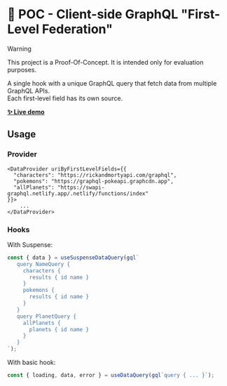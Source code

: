 # 🧪 POC - Client-side GraphQL "First-Level Federation"

> [!WARNING]
> This project is a Proof-Of-Concept. It is intended only for evaluation purposes.

A single hook with a unique GraphQL query that fetch data from multiple GraphQL APIs.  
Each first-level field has its own source.  

[**✨ Live demo**](https://jaouan.github.io/graphql-client-side-first-level-federation/)

## Usage
### Provider
```tsx
<DataProvider uriByFirstLevelFields={{
  "characters": "https://rickandmortyapi.com/graphql",
  "pokemons": "https://graphql-pokeapi.graphcdn.app",
  "allPlanets": "https://swapi-graphql.netlify.app/.netlify/functions/index"
}}>
    ...
</DataProvider>
```

### Hooks
With Suspense:
```ts
const { data } = useSuspenseDataQuery(gql`
   query NameQuery {
     characters {
       results { id name }
     }
     pokemons {
       results { id name }
     }
   }
   query PlanetQuery {
     allPlanets {
       planets { id name }
     }
   }
`);
```
  
With basic hook:
```ts
const { loading, data, error } = useDataQuery(gql`query { ... }`);
```
